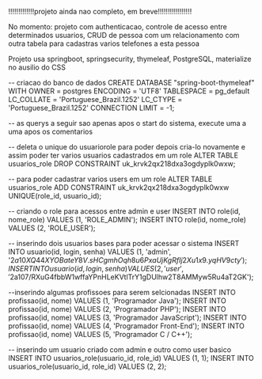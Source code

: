 !!!!!!!!!!!!!projeto ainda nao completo, em breve!!!!!!!!!!!!!!!!!

No momento:
projeto com authenticacao, controle de acesso entre determinados usuarios, CRUD de pessoa com um relacionamento com outra tabela para cadastras varios telefones a esta pessoa

Projeto usa springboot, springsecurity, thymeleaf, PostgreSQL, materialize no ausilio do CSS


-- criacao do banco de dados
CREATE DATABASE "spring-boot-thymeleaf"
  WITH OWNER = postgres
       ENCODING = 'UTF8'
       TABLESPACE = pg_default
       LC_COLLATE = 'Portuguese_Brazil.1252'
       LC_CTYPE = 'Portuguese_Brazil.1252'
       CONNECTION LIMIT = -1;

-- as querys a seguir sao apenas apos o start do sistema, execute uma a uma apos os comentarios

-- deleta o unique do usuariorole para poder depois cria-lo novamente e assim poder ter varios usuarios cadastrados em um role
ALTER TABLE usuarios_role DROP
  CONSTRAINT uk_krvk2qx218dxa3ogdyplk0wxw;

-- para poder cadastrar varios users em um role
ALTER TABLE usuarios_role
  ADD CONSTRAINT uk_krvk2qx218dxa3ogdyplk0wxw UNIQUE(role_id, usuario_id);

-- criando o role para acessos entre admin e user
INSERT INTO role(id, nome_role) VALUES (1, 'ROLE_ADMIN');
INSERT INTO role(id, nome_role) VALUES (2, 'ROLE_USER');

-- inserindo dois usuarios bases para poder acessar o sistema
INSERT INTO usuario(id, login, senha) VALUES (1, 'admin', '$2a$10$XQ44XYOBateY8V.sHCgmhOqh8u6PxaUjKgRfIj2Xu1x9.yqHV9cty');
INSERT INTO usuario(id, login, senha) VALUES (2, 'user', '$2a$10$7/RXuG4fbbW1wffaYPnHLeKVtlTrY1gDUlhw2T8AMMyw5Ru4aT2GK');

--inserindo algumas profissoes para serem selcionadas
INSERT INTO profissao(id, nome) VALUES (1, 'Programador Java');
INSERT INTO profissao(id, nome) VALUES (2, 'Programador PHP');
INSERT INTO profissao(id, nome) VALUES (3, 'Programador JavaScript');
INSERT INTO profissao(id, nome) VALUES (4, 'Programador Front-End');
INSERT INTO profissao(id, nome) VALUES (5, 'Programador C / C++');


-- inserindo um usuario criado com admin e outro como user basico
INSERT INTO usuarios_role(usuario_id, role_id) VALUES (1, 1);
INSERT INTO usuarios_role(usuario_id, role_id) VALUES (2, 2);
